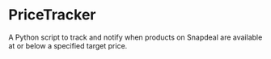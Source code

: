 # PriceTracker
A Python script to track and notify when products on Snapdeal are available at or below a specified target price.
